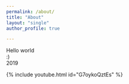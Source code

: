 ```yaml
---
permalink: /about/
title: "About"
layout: "single"
author_profile: true

---
```


Hello world   
:)  
2019  

 {% include youtube.html id="G7oykoQztEs" %} 